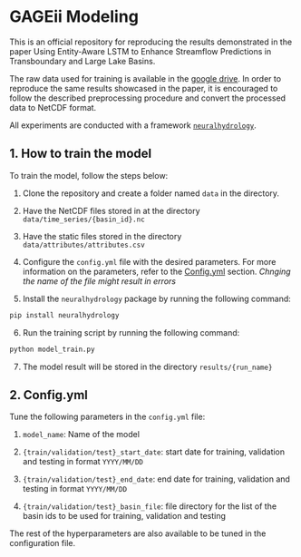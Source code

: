 # GAGEii Modeling

This is an official repository for reproducing the results demonstrated in the paper Using Entity-Aware LSTM to Enhance Streamflow Predictions in Transboundary and Large Lake Basins.

The raw data used for training is available in the [google drive](https://drive.google.com/drive/folders/1fMIZ_zZVNo05FsV3rhGibH9V1WYjnNHI?usp=sharing).
In order to reproduce the same results showcased in the paper, it is encouraged to follow the described preprocessing procedure and convert the processed data to NetCDF format.

All experiments are conducted with a framework [`neuralhydrology`](https://github.com/neuralhydrology/neuralhydrology).

## 1. How to train the model

To train the model, follow the steps below:

1. Clone the repository and create a folder named `data` in the directory.

2. Have the NetCDF files stored in at the directory `data/time_series/{basin_id}.nc`

3. Have the static files stored in the directory `data/attributes/attributes.csv`

4. Configure the `config.yml` file with the desired parameters. For more information on the parameters, refer to the [Config.yml](#2-configyml) section. 
*Chnging the name of the file might result in errors*

5. Install the `neuralhydrology` package by running the following command:
```bash
pip install neuralhydrology
```

6. Run the training script by running the following command:
```bash
python model_train.py
```

7. The model result will be stored in the directory `results/{run_name}`

## 2. Config.yml

Tune the following parameters in the `config.yml` file:

1. `model_name`: Name of the model

2. `{train/validation/test}_start_date`: start date for training, validation and testing in format `YYYY/MM/DD`

3. `{train/validation/test}_end_date`: end date for training, validation and testing in format `YYYY/MM/DD`

4. `{train/validation/test}_basin_file`: file directory for the list of the basin ids to be used for training, validation and testing

The rest of the hyperparameters are also available to be tuned in the configuration file.








